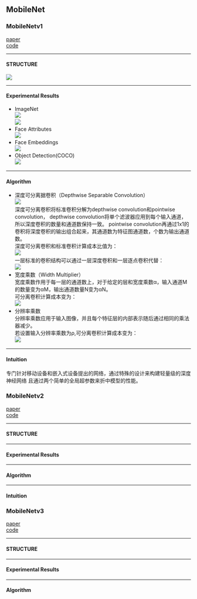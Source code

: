 ## MobileNet
### MobileNetv1
[paper](https://arxiv.org/pdf/1506.02640.pdf)  
[code](http://pjreddie.com/yolo/)  

---
#### STRUCTURE
![](src/Structure_0.png)  

---
#### Experimental Results
* ImageNet  
![](src/ER_0.png)  
![](src/ER_1.png)  
* Face Attributes  
![](src/ER_2.png)  
* Face Embeddings  
![](src/ER_3.png)  
* Object Detection(COCO)  
![](src/ER_4.png)

---
#### Algorithm
* 深度可分离据卷积（Depthwise Separable Convolution）  
![](src/Oth_0.png)  
深度可分离卷积将标准卷积分解为depthwise convolution和pointwise convolution，
depthwise convolution将单个滤波器应用到每个输入通道，所以深度卷积的数量和通道数保持一致。
pointwise convolution再通过1x1的卷积将深度卷积的输出组合起来，其通道数为特征图通道数，个数为输出通道数。  
深度可分离卷积和标准卷积计算成本比值为：  
![](src/Oth_1.png)  
一层标准的卷积结构可以通过一层深度卷积和一层逐点卷积代替：  
![](src/Oth_2.png)  
* 宽度乘数（Width Multiplier）  
宽度乘数作用于每一层的通道数上，对于给定的层和宽度乘数α，输入通道M的数量变为αM，输出通道数量N变为αN。  
可分离卷积计算成本变为：  
![](src/Oth_3.png)  
* 分辨率乘数  
分辨率乘数应用于输入图像，并且每个特征层的内部表示随后通过相同的乘法器减少。  
若设置输入分辨率乘数为ρ,可分离卷积计算成本变为：  
![](src/Oth_4.png)

---
#### Intuition  
专门针对移动设备和嵌入式设备提出的网络，通过特殊的设计来构建轻量级的深度神经网络
且通过两个简单的全局超参数来折中模型的性能。

### MobileNetv2
[paper]()  
[code]() 

---
#### STRUCTURE


---
#### Experimental Results

---
#### Algorithm  

---
#### Intuition


### MobileNetv3
[paper]()  
[code]() 

---
#### STRUCTURE


---
#### Experimental Results

---
#### Algorithm  
